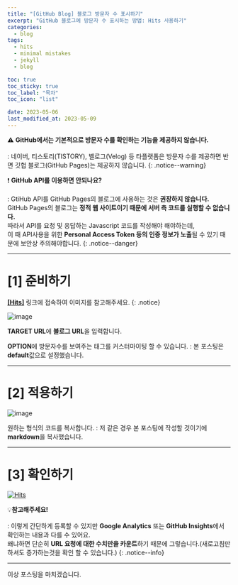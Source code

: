 ```yaml
---
title: "[GitHub Blog] 블로그 방문자 수 표시하기"
excerpt: "GitHub 블로그에 방문자 수 표시하는 방법: Hits 사용하기"
categories:
  - blog
tags:
  - hits
  - minimal mistakes
  - jekyll
  - blog

toc: true
toc_sticky: true
toc_label: "목차"
toc_icon: "list"

date: 2023-05-06
last_modified_at: 2023-05-09
---
```


⚠️ **GitHub에서는 기본적으로 방문자 수를 확인하는 기능을 제공하지 않습니다.**<br><br>
 : 네이버, 티스토리(TISTORY), 벨로그(Velog) 등 타플랫폼은 방문자 수를 제공하면 반면 깃헙 블로그(GitHub Pages)는 제공하지 않습니다.
{: .notice--warning}

❗ **GitHub API를 이용하면 안되나요?**<br><br>
 : GtiHub API를 GitHub Pages의 블로그에 사용하는 것은 **권장하지 않습니다.**<br>
 GitHub Pages의 블로그는 **정적 웹 사이트이기 때문에 서버 측 코드를 실행할 수 없습니다.**<br>
 따라서 API를 요청 및 응답하는 Javascript 코드를 작성해야 해야하는데,<br>
 이 때 API사용을 위한 **Personal Access Token 등의 인증 정보가 노출**될 수 있기 때문에 보안상 주의해야합니다.
{: .notice--danger}

- - - - - - - - - - - - - - - - - - - - - - - - - - - - - - - - - - - - - - - - - - - - - - - - - - - - - - - - - - - - 
# [1] 준비하기

[**[Hits]**](https://analytics.google.com/) 링크에 접속하여 이미지를 참고해주세요.
{: .notice}

![image](https://user-images.githubusercontent.com/131929869/236608069-0dcf8ad4-2fcb-4b78-a2a3-456f4a545ab8.png)

>
 **TARGET URL**에 **블로그 URL**을 입력합니다.
>
 **OPTION**에 방문자수를 보여주는 태그를 커스터마이팅 할 수 있습니다.
  : 본 포스팅은 **default**값으로 설정했습니다.

- - - - - - - - - - - - - - - - - - - - - - - - - - - - - - - - - - - - - - - - - - - - - - - - - - - - - - - - - - - - 
# [2] 적용하기

![image](https://user-images.githubusercontent.com/131929869/236611595-780d9ac7-ff98-4590-83c9-7b352580bfc0.png)

>
 원하는 형식의 코드를 복사합니다.
  : 저 같은 경우 본 포스팅에 작성할 것이기에 **markdown**을 복사했습니다.

- - - - - - - - - - - - - - - - - - - - - - - - - - - - - - - - - - - - - - - - - - - - - - - - - - - - - - - - - - - - 
# [3] 확인하기

[![Hits](https://hits.seeyoufarm.com/api/count/incr/badge.svg?url=https%3A%2F%2Fkunheelib.github.io&count_bg=%2379C83D&title_bg=%23555555&icon=&icon_color=%23E7E7E7&title=hits&edge_flat=false)](https://hits.seeyoufarm.com)

💡**참고해주세요!**<br><br>
 : 이렇게 간단하게 등록할 수 있지만 **Google Analytics** 또는 **GitHub Insights**에서 확인하는 내용과 다를 수 있어요.<br>
 왜냐하면 단순히 **URL 요청에 대한 수치만을 카운트**하기 때문에 그렇습니다.(새로고침만 하셔도 증가하는것을 확인 할 수 있습니다.)
{: .notice--info}

- - - - - - - - - - - - - - - - - - - - - - - - - - - - - - - - - - - - - - - - - - - - - - - - - - - - - - - - - - - - 
이상 포스팅을 마치겠습니다.